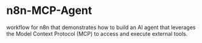 # n8n-MCP-Agent
workflow for n8n that demonstrates how to build an AI agent that leverages the Model Context Protocol (MCP) to access and execute external tools.
